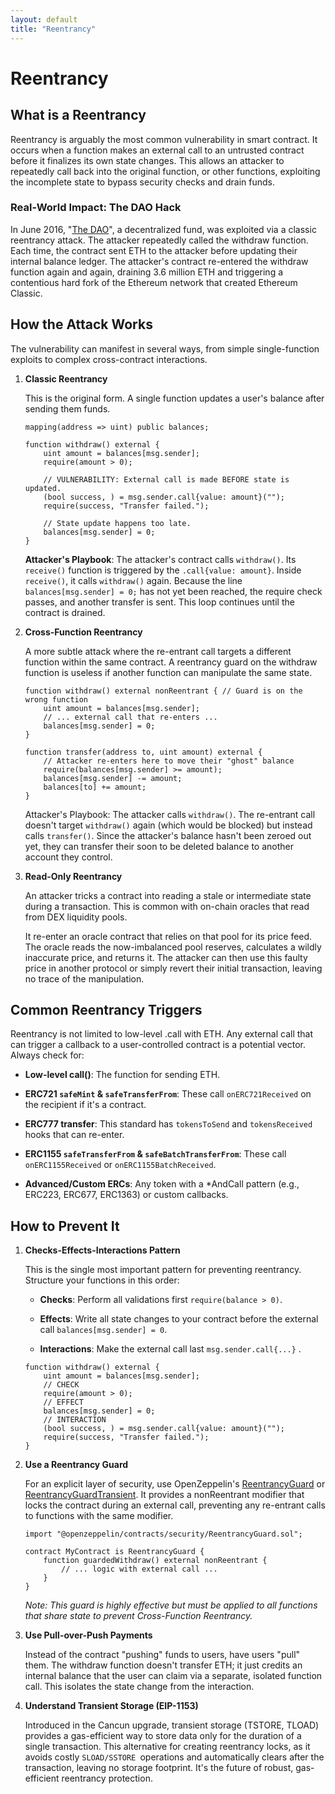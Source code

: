 ```yaml
---
layout: default
title: "Reentrancy"
---
```


# Reentrancy

## What is a Reentrancy

Reentrancy is arguably the most common vulnerability in smart contract. It occurs when a function makes an external call to an untrusted contract before it finalizes its own state changes. This allows an attacker to repeatedly call back into the original function, or other functions, exploiting the incomplete state to bypass security checks and drain funds.


### Real-World Impact: The DAO Hack

In June 2016, "[The DAO](https://blog.chain.link/reentrancy-attacks-and-the-dao-hack/)", a  decentralized fund, was exploited via a classic reentrancy attack. The attacker repeatedly called the withdraw function. Each time, the contract sent ETH to the attacker before updating their internal balance ledger. The attacker's contract re-entered the withdraw function again and again, draining 3.6 million ETH and triggering a contentious hard fork of the Ethereum network that created Ethereum Classic.

## How the Attack Works

The vulnerability can manifest in several ways, from simple single-function exploits to complex cross-contract interactions.

1. **Classic  Reentrancy**

    This is the original form. A single function updates a user's balance after sending them funds.

    ```sol
    mapping(address => uint) public balances;

    function withdraw() external {
        uint amount = balances[msg.sender];
        require(amount > 0);

        // VULNERABILITY: External call is made BEFORE state is updated.
        (bool success, ) = msg.sender.call{value: amount}("");
        require(success, "Transfer failed.");

        // State update happens too late.
        balances[msg.sender] = 0;
    }
    ```

    **Attacker's Playbook**: The attacker's contract calls `withdraw()`. Its `receive()` function is triggered by the `.call{value: amount}`. Inside `receive()`, it calls `withdraw()` again. Because the line `balances[msg.sender] = 0;` has not yet been reached, the require check passes, and another transfer is sent. This loop continues until the contract is drained.

2. **Cross-Function Reentrancy**

    A more subtle attack where the re-entrant call targets a different function within the same contract. A reentrancy guard on the withdraw function is useless if another function can manipulate the same state.

    ```sol
    function withdraw() external nonReentrant { // Guard is on the wrong function
        uint amount = balances[msg.sender];
        // ... external call that re-enters ...
        balances[msg.sender] = 0;
    }

    function transfer(address to, uint amount) external {
        // Attacker re-enters here to move their "ghost" balance
        require(balances[msg.sender] >= amount);
        balances[msg.sender] -= amount;
        balances[to] += amount;
    }
    ```


    Attacker's Playbook: The attacker calls `withdraw()`. The re-entrant call doesn't target `withdraw()` again (which would be blocked) but instead calls `transfer()`. Since the attacker's balance hasn't been zeroed out yet, they can transfer their soon to be deleted  balance to another account they control.

3. **Read-Only Reentrancy**

    An attacker tricks a contract into reading a stale or intermediate state during a transaction. This is common with on-chain oracles that read from DEX liquidity pools.

    It re-enter an oracle contract that relies on that pool for its price feed. The oracle reads the now-imbalanced pool reserves, calculates a wildly inaccurate price, and returns it. The attacker can then use this faulty price in another protocol or simply revert their initial transaction, leaving no trace of the manipulation.

## Common Reentrancy Triggers

Reentrancy is not limited to low-level .call with ETH. Any external call that can trigger a callback to a user-controlled contract is a potential vector. Always check for:

- **Low-level call()**: The function for sending ETH.

- **ERC721 `safeMint` & `safeTransferFrom`**: These call `onERC721Received` on the recipient if it's a contract.

- **ERC777 transfer**: This standard has `tokensToSend` and `tokensReceived` hooks that can re-enter.

- **ERC1155 `safeTransferFrom` & `safeBatchTransferFrom`**: These call `onERC1155Received` or `onERC1155BatchReceived`.

- **Advanced/Custom ERCs**: Any token with a *AndCall pattern (e.g., ERC223, ERC677, ERC1363) or custom callbacks.

## How to Prevent It

1. **Checks-Effects-Interactions Pattern**

    This is the single most important pattern for preventing reentrancy. Structure your functions in this order:

    - **Checks**: Perform all validations first `require(balance > 0)`.

    - **Effects**: Write all state changes to your contract before the external call `balances[msg.sender] = 0`.

    - **Interactions**: Make the external call last `msg.sender.call{...}` .

    ```sol
    function withdraw() external {
        uint amount = balances[msg.sender];
        // CHECK
        require(amount > 0);
        // EFFECT
        balances[msg.sender] = 0;
        // INTERACTION
        (bool success, ) = msg.sender.call{value: amount}("");
        require(success, "Transfer failed.");
    }
    ```

2. **Use a Reentrancy Guard**

    For an explicit layer of security, use OpenZeppelin's [ReentrancyGuard](https://docs.openzeppelin.com/contracts/5.x/api/utils#ReentrancyGuard) or [ReentrancyGuardTransient](https://docs.openzeppelin.com/contracts/5.x/api/utils#ReentrancyGuardTransient). It provides a nonReentrant modifier that locks the contract during an external call, preventing any re-entrant calls to functions with the same modifier.

    ```sol
    import "@openzeppelin/contracts/security/ReentrancyGuard.sol";

    contract MyContract is ReentrancyGuard {
        function guardedWithdraw() external nonReentrant {
            // ... logic with external call ...
        }
    }
    ```

    _Note: This guard is highly effective but must be applied to all functions that share state to prevent Cross-Function Reentrancy._

3. **Use Pull-over-Push Payments**

    Instead of the contract "pushing" funds to users, have users "pull" them. The withdraw function doesn't transfer ETH; it just credits an internal balance that the user can claim via a separate, isolated function call. This isolates the state change from the interaction.

4. **Understand Transient Storage (EIP-1153)**

    Introduced in the Cancun upgrade, transient storage (TSTORE, TLOAD) provides a gas-efficient way to store data only for the duration of a single transaction. This alternative for creating reentrancy locks, as it avoids costly `SLOAD/SSTORE `operations and automatically clears after the transaction, leaving no storage footprint. It's the future of robust, gas-efficient reentrancy protection.